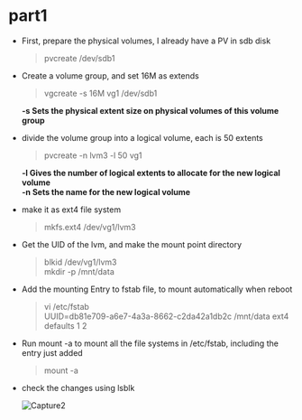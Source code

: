 # part1

* First, prepare the physical volumes, I already have a PV in sdb disk 
  > pvcreate /dev/sdb1 

 
* Create a volume group, and set 16M as extends
  > vgcreate -s 16M vg1 /dev/sdb1

  **-s Sets  the  physical  extent  size  on  physical volumes of this volume group**
  <br />

* divide the volume group into a logical volume, each is 50 extents
  > pvcreate -n lvm3 -l 50 vg1

  **-l  Gives the number of logical extents to allocate for the new logical volume** <br />
  **-n  Sets the name for the new logical volume**
   <br />
   
* make it as ext4 file system
  > mkfs.ext4 /dev/vg1/lvm3

* Get the UID of the lvm, and make the mount point directory
  > blkid /dev/vg1/lvm3 <br />
  > mkdir -p /mnt/data

* Add the mounting Entry to fstab file, to mount automatically when reboot
  > vi /etc/fstab <br />
  > UUID=db81e709-a6e7-4a3a-8662-c2da42a1db2c /mnt/data ext4 defaults 1 2 

* Run mount -a to mount all the file systems in /etc/fstab, including the entry just added
  > mount -a

* check the changes using lsblk
  
  ![Capture2](https://github.com/user-attachments/assets/14a7d51a-a683-4304-ab3e-f706f5d7551e)

